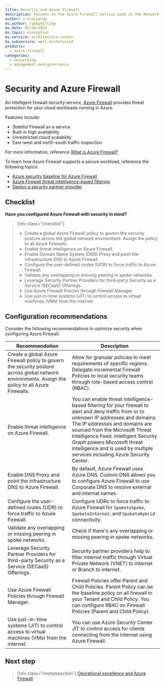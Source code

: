 ```yaml
---
title: Security and Azure Firewall
description: Focuses on the Azure Firewall service used in the Networking solution to provide best-practice and configuration recommendations related to Security.
author: v-stacywray
ms.author: robbymillsap
ms.date: 01/24/2022
ms.topic: conceptual
ms.service: architecture-center
ms.subservice: well-architected
products:
  - azure-firewall
categories:
  - networking
  - management-and-governance
---
```


# Security and Azure Firewall

An intelligent firewall security service, [Azure Firewall](/azure/firewall/) provides threat protection for your cloud workloads running in Azure.

Features include:

- Stateful Firewall as a service
- Built-in high availability
- Unrestricted cloud scalability
- East-west and north-south traffic inspection

For more information, reference [What is Azure Firewall?](/azure/firewall/overview)

To learn how Azure Firewall supports a secure workload, reference the following topics:

- [Azure security baseline for Azure Firewall](/security/benchmark/azure/baselines/firewall-security-baseline?toc=/azure/firewall/toc.json)
- [Azure Firewall threat intelligence-based filtering](/azure/firewall/threat-intel)
- [Deploy a security partner provider](/azure/firewall-manager/deploy-trusted-security-partner)

## Checklist

**Have you configured Azure Firewall with security in mind?**

> [!div class="checklist"]
> - Create a global Azure Firewall policy to govern the security posture across the global network environment. Assign the policy to all Azure Firewalls.
> - Enable threat intelligence on Azure Firewall.
> - Enable Domain Name System (DNS) Proxy and point the infrastructure DNS to Azure Firewall.
> - Configure the user-defined routes (UDR) to force traffic to Azure Firewall.
> - Validate any overlapping or missing peering in spoke networks.
> - Leverage Security Partner Providers for third-party Security as a Service (SECaaS) Offerings.
> - Use Azure Firewall Policies through Firewall Manager.
> - Use just-in-time systems (JIT) to control access to virtual machines (VMs) from the internet.

## Configuration recommendations

Consider the following recommendations to optimize security when configuring Azure Firewall:

|Recommendation|Description|
|--------------|-----------|
|Create a global Azure Firewall policy to govern the security posture across global network environments. Assign the policy to all Azure Firewalls.|Allow for granular policies to meet requirements of specific regions. Delegate incremental Firewall Policies to local security teams through role-based access control (RBAC).|
|Enable threat intelligence on Azure Firewall.|You can enable threat intelligence-based filtering for your firewall to alert and deny traffic from or to unknown IP addresses and domains. The IP addresses and domains are sourced from the Microsoft Threat Intelligence Feed. Intelligent Security Graph powers Microsoft threat intelligence and is used by multiple services including Azure Security Center.|
|Enable DNS Proxy and point the infrastructure DNS to Azure Firewall.|By default, Azure Firewall uses Azure DNS. Custom DNS allows you to configure Azure Firewall to use Corporate DNS to resolve external and internal names.|
|Configure the user-defined routes (UDR) to force traffic to Azure Firewall.|Configure UDRs to force traffic to Azure Firewall for `SpoketoSpoke`, `SpoketoInternet`, and `SpoketoHybrid` connectivity.|
|Validate any overlapping or missing peering in spoke networks.|Check if there's any overlapping or missing peering in spoke networks.|
|Leverage Security Partner Providers for third-party Security as a Service (SECaaS) Offerings.|Security partner providers help to filter internet traffic through Virtual Private Network (VNET) to internet or Branch to internet.|
|Use Azure Firewall Policies through Firewall Manager.|Firewall Policies offer Parent and Child Policies. Parent Policy can be the baseline policy on all firewall in your Tenant and Child Policy. You can configure RBAC on Firewall Policies (Parent and Child Policy).|
|Use just-in-time systems (JIT) to control access to virtual machines (VMs) from the internet.|You can use Azure Security Center JIT to control access for clients connecting from the internet using Azure Firewall.|

## Next step

> [!div class="nextstepaction"]
> [Operational excellence and Azure Firewall](operational-excellence.md)